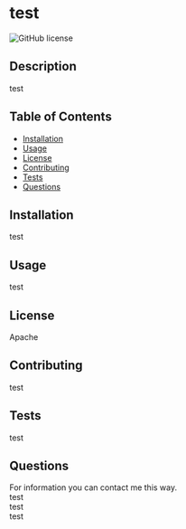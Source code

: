 # test
 ![GitHub license](https://img.shields.io/badge/license-Apache-blue.svg)
  
  ## Description
  test
  ## Table of Contents
  * [Installation](#installation)
  * [Usage](#usage)
  * [License](#license)
  * [Contributing](#contributing)
  * [Tests](#tests)
  * [Questions](#questions)
  ## Installation
  test
  ## Usage
  test
  ## License
  Apache
  ## Contributing
  test
  ## Tests
  test
  ## Questions
  For information you can contact me this way.<br />
  test<br />
  test<br />
  test
